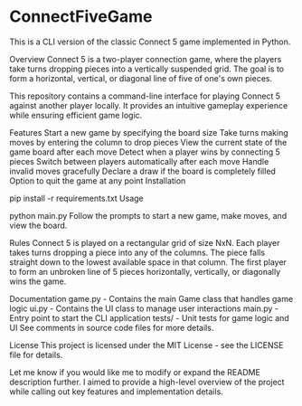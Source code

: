# ConnectFiveGame
This is a CLI version of the classic Connect 5 game implemented in Python.

Overview
Connect 5 is a two-player connection game, where the players take turns dropping pieces into a vertically suspended grid. The goal is to form a horizontal, vertical, or diagonal line of five of one's own pieces.

This repository contains a command-line interface for playing Connect 5 against another player locally. It provides an intuitive gameplay experience while ensuring efficient game logic.

Features
Start a new game by specifying the board size
Take turns making moves by entering the column to drop pieces
View the current state of the game board after each move
Detect when a player wins by connecting 5 pieces
Switch between players automatically after each move
Handle invalid moves gracefully
Declare a draw if the board is completely filled
Option to quit the game at any point
Installation

pip install -r requirements.txt
Usage

python main.py
Follow the prompts to start a new game, make moves, and view the board.

Rules
Connect 5 is played on a rectangular grid of size NxN. Each player takes turns dropping a piece into any of the columns. The piece falls straight down to the lowest available space in that column. The first player to form an unbroken line of 5 pieces horizontally, vertically, or diagonally wins the game.

Documentation
game.py - Contains the main Game class that handles game logic
ui.py - Contains the UI class to manage user interactions
main.py - Entry point to start the CLI application
tests/ - Unit tests for game logic and UI
See comments in source code files for more details.

License
This project is licensed under the MIT License - see the LICENSE file for details.

Let me know if you would like me to modify or expand the README description further. I aimed to provide a high-level overview of the project while calling out key features and implementation details.
